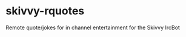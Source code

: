 skivvy-rquotes
==============

Remote quote/jokes for in channel entertainment for the Skivvy IrcBot